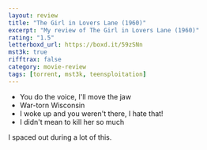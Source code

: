 ```yaml
---
layout: review
title: "The Girl in Lovers Lane (1960)"
excerpt: "My review of The Girl in Lovers Lane (1960)"
rating: "1.5"
letterboxd_url: https://boxd.it/59zSNn
mst3k: true
rifftrax: false
category: movie-review
tags: [torrent, mst3k, teensploitation]
---
```


- You do the voice, I'll move the jaw
- War-torn Wisconsin
- I woke up and you weren't there, I hate that!
- I didn't mean to kill her so much

I spaced out during a lot of this.
